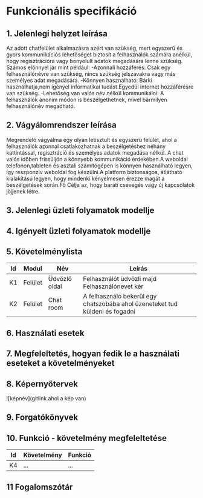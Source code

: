 # Funkcionális specifikáció
## 1. Jelenlegi helyzet leírása
Az adott chatfelület alkalmazásra azért van szükség, mert egyszerű és gyors kommunikációs lehetőséget biztosít a felhasználók számára anélkül, hogy regisztrációra vagy bonyolult adatok megadására lenne szükség.
Számos előnnyel jár mint például:
-Azonnali hozzáférés: Csak egy felhasználónévre van szükség, nincs szükség jelszavakra vagy más személyes adat megadására.
-Könnyen használható: Bárki használhatja,nem igényel informatikai tudást.Egyedül internet hozzáférésre van szükség.
-Lehetőség van valós név nélkül kommunikálni: A felhasználók anonim módon is beszélgethetnek, mivel bármilyen felhasználónév megadható.

## 2. Vágyálomrendszer leírása
Megrendelő vágyálma egy olyan letisztult és egyszerű felület, ahol a felhasználók azonnal csatlakozhatnak a beszélgetéshez néhány kattintással, regisztráció és személyes adatok megadása nélkül. A chat valós időben frissüljön a könnyebb kommunikáció érdekében.A weboldal telefonon,tableten és asztali számítógépen is könnyen használható legyen, így reszponzív weboldal fog készülni.A platform biztonságos, átlátható kialakítású legyen, hogy mindenki kényelmesen érezze magát a beszélgetések során.Fő Célja az, hogy baráti csevegés vagy új kapcsolatok jöjjenek létre.

## 3. Jelenlegi üzleti folyamatok modellje

## 4. Igényelt üzleti folyamatok modellje

## 5. Követelménylista

| Id | Modul | Név | Leírás |
| :---: | --- | --- | --- |
| K1 | Felület | Üdvözlő oldal | Felhasználót üdvözli majd Felhasználónevet kér |
| K2 | Felület | Chat room | A felhasználó bekerül egy chatszobába ahol üzeneteket tud küldeni és fogadni |

## 6. Használati esetek

## 7. Megfeleltetés, hogyan fedik le a használati eseteket a követelményeket

## 8. Képernyőtervek

![képnév](gitlink ahol a kép van)

## 9. Forgatókönyvek



## 10. Funkció - követelmény megfeleltetése

| Id | Követelmény | Funkció |
| :---: | --- | --- |
| K4 | ... | ... |

## 11 Fogalomszótár
